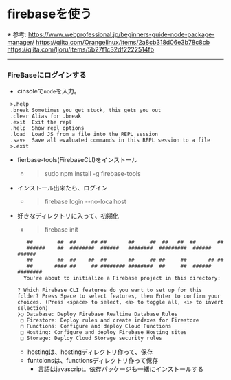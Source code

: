 # firebaseを使う

※ 参考: 
https://www.webprofessional.jp/beginners-guide-node-package-manager/
https://qiita.com/Orangelinux/items/2a8cb318d06e3b78c8cb
https://qiita.com/Ijoru/items/5b27f1c32df2222514fb
***

### FireBaseにログインする
* cinsoleで`node`を入力。
 ```こんな画面が出ればOK
  >.help
  .break Sometimes you get stuck, this gets you out
  .clear Alias for .break
  .exit  Exit the repl
  .help  Show repl options
  .load  Load JS from a file into the REPL session
  .save  Save all evaluated commands in this REPL session to a file
  >.exit
  ```
* fierbase-tools(FirebaseCLI)をインストール
  - >sudo npm install -g firebase-tools
* インストール出来たら、ログイン
  - >firebase login --no-localhost
* 好きなディレクトリに入って、初期化
  - >firebase init
  ```######## #### ########  ######## ########     ###     ######  ########
     ##        ##  ##     ## ##       ##     ##  ##   ##  ##       ##
     ######    ##  ########  ######   ########  #########  ######  ######
     ##        ##  ##    ##  ##       ##     ## ##     ##       ## ##
     ##       #### ##     ## ######## ########  ##     ##  ######  ########
    You're about to initialize a Firebase project in this directory:

  ? Which Firebase CLI features do you want to set up for this folder? Press Space to select features, then Enter to confirm your choices. (Press <space> to select, <a> to toggle all, <i> to invert selection)
  ❯◯ Database: Deploy Firebase Realtime Database Rules
   □ Firestore: Deploy rules and create indexes for Firestore
   □ Functions: Configure and deploy Cloud Functions
   □ Hosting: Configure and deploy Firebase Hosting sites
   □ Storage: Deploy Cloud Storage security rules
   ```
  * hostingは、hostingディレクトリ作って、保存
  * funtcionsは、functionsディレクトリ作って保存
    - 言語はjavascript。依存パッケージも一緒にインストールする

